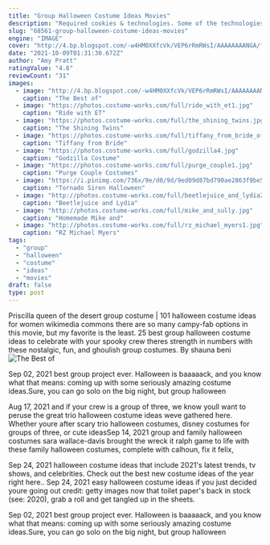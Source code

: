 ```yaml
---
title: "Group Halloween Costume Ideas Movies"
description: "Required cookies & technologies. Some of the technologies we use are necessary for critical functions like security and site integrity, account authentication, security and privacy preferences, internal site"
slug: "68561-group-halloween-costume-ideas-movies"
engine: "IMAGE"
cover: "http://4.bp.blogspot.com/-w4HM0XXfcVk/VEP6rRmRWsI/AAAAAAAANGA/fAnPRxR5a98/s1600/group-costume-Weird-Science-costumes.jpg"
date: "2021-10-09T01:31:30.672Z"
author: "Amy Pratt"
ratingValue: "4.6"
reviewCount: "31"
images:
  - image: "http://4.bp.blogspot.com/-w4HM0XXfcVk/VEP6rRmRWsI/AAAAAAAANGA/fAnPRxR5a98/s1600/group-costume-Weird-Science-costumes.jpg"
    caption: "The Best of"
  - image: "https://photos.costume-works.com/full/ride_with_et1.jpg"
    caption: "Ride with ET"
  - image: "https://photos.costume-works.com/full/the_shining_twins.jpg"
    caption: "The Shining Twins"
  - image: "https://photos.costume-works.com/full/tiffany_from_bride_of_chucky4.jpg"
    caption: "Tiffany from Bride"
  - image: "https://photos.costume-works.com/full/godzilla4.jpg"
    caption: "Godzilla Costume"
  - image: "https://photos.costume-works.com/full/purge_couple1.jpg"
    caption: "Purge Couple Costumes"
  - image: "https://i.pinimg.com/736x/9e/d0/9d/9ed09d87bd790ae2863f9be5854b78fa.jpg"
    caption: "Tornado Siren Halloween"
  - image: "http://photos.costume-works.com/full/beetlejuice_and_lydia2.jpg"
    caption: "Beetlejuice and Lydia"
  - image: "http://photos.costume-works.com/full/mike_and_sully.jpg"
    caption: "Homemade Mike and"
  - image: "http://photos.costume-works.com/full/rz_michael_myers1.jpg"
    caption: "RZ Michael Myers"
tags:
  - "group"
  - "halloween"
  - "costume"
  - "ideas"
  - "movies"
draft: false
type: post
---
```


Priscilla queen of the desert group costume | 101 halloween costume ideas for women wikimedia commons there are so many campy-fab options in this movie, but my favorite is the least. 25 best group halloween costume ideas to celebrate with your spooky crew theres strength in numbers with these nostalgic, fun, and ghoulish group costumes. By shauna beni
![The Best of](http://4.bp.blogspot.com/-w4HM0XXfcVk/VEP6rRmRWsI/AAAAAAAANGA/fAnPRxR5a98/s1600/group-costume-Weird-Science-costumes.jpg "The Best of")

Sep 02, 2021 best group project ever. Halloween is baaaaack, and you know what that means: coming up with some seriously amazing costume ideas.Sure, you can go solo on the big night, but group halloween
<!--inArticleAds-->

<!--galleryOne-->

Aug 17, 2021 and if your crew is a group of three, we know youll want to peruse the great trio halloween costume ideas weve gathered here. Whether youre after scary trio halloween costumes, disney costumes for groups of three, or cute ideasSep 14, 2021 group and family halloween costumes sara wallace-davis brought the wreck it ralph game to life with these family halloween costumes, complete with calhoun, fix it felix,
<!--inArticleAds-->

<!--galleryTwo-->

Sep 24, 2021 halloween costume ideas that include 2021's latest trends, tv shows, and celebrities. Check out the best new costume ideas of the year right here.. Sep 24, 2021 easy halloween costume ideas if you just decided youre going out credit: getty images now that toilet paper's back in stock (see: 2020), grab a roll and get tangled up in the sheets.
<!--galleryThree-->

Sep 02, 2021 best group project ever. Halloween is baaaaack, and you know what that means: coming up with some seriously amazing costume ideas.Sure, you can go solo on the big night, but group halloween